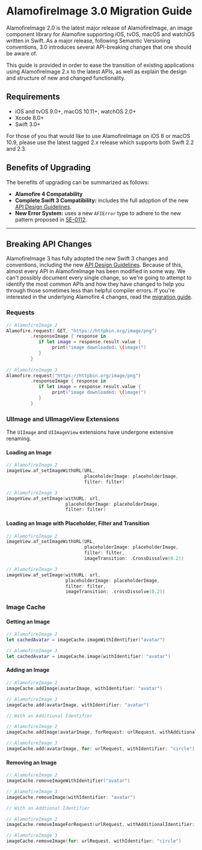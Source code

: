 # AlamofireImage 3.0 Migration Guide

AlamofireImage 2.0 is the latest major release of AlamofireImage, an image component library for Alamofire supporting iOS, tvOS, macOS and watchOS written in Swift. As a major release, following Semantic Versioning conventions, 3.0 introduces several API-breaking changes that one should be aware of.

This guide is provided in order to ease the transition of existing applications using AlamofireImage 2.x to the latest APIs, as well as explain the design and structure of new and changed functionality.

## Requirements

- iOS and tvOS 9.0+, macOS 10.11+, watchOS 2.0+
- Xcode 8.0+
- Swift 3.0+

For those of you that would like to use AlamofireImage on iOS 8 or macOS 10.9, please use the latest tagged 2.x release which supports both Swift 2.2 and 2.3.

## Benefits of Upgrading

The benefits of upgrading can be summarized as follows:

- **Alamofire 4 Compatability**
- **Complete Swift 3 Compatibility:** includes the full adoption of the new [API Design Guidelines](https://swift.org/documentation/api-design-guidelines/).
- **New Error System:** uses a new `AFIError` type to adhere to the new pattern proposed in [SE-0112](https://github.com/apple/swift-evolution/blob/master/proposals/0112-nserror-bridging.md).

---

## Breaking API Changes

AlamofireImage 3 has fully adopted the new Swift 3 changes and conventions, including the new [API Design Guidelines](https://swift.org/documentation/api-design-guidelines/). Because of this, almost every API in AlamofireImage has been modified in some way. We can't possibly document every single change, so we're going to attempt to identify the most common APIs and how they have changed to help you through those sometimes less than helpful compiler errors. If you're interested in the underlying Alamofire 4 changes, read the [migration guide](https://github.com/Alamofire/Alamofire/blob/master/Documentation/Alamofire%204.0%20Migration%20Guide.md).

### Requests

```swift
// AlamofireImage 2
Alamofire.request(.GET, "https://httpbin.org/image/png")
		 .responseImage { response in
		 	if let image = response.result.value {
                 print("image downloaded: \(image)")
            }
		 }
		 
// AlamofireImage 3
Alamofire.request("https://httpbin.org/image/png")
		 .responseImage { response in
		 	if let image = response.result.value {
                 print("image downloaded: \(image)")
            }
		 }
```

### UIImage and UIImageView Extensions

The `UIImage` and `UIImageView` extensions have undergone extensive renaming.

#### Loading an Image

```swift
// AlamofireImage 2
imageView.af_setImageWithURL(URL, 
                             placeholderImage: placeholderImage,
                             filter: filter)

// AlamofireImage 3
imageView.af_setImage(withURL: url,
                      placeholderImage: placeholderImage,
                      filter: filter)
```

#### Loading an Image with Placeholder, Filter and Transition

```swift 
// AlamofireImage 2
imageView.af_setImageWithURL(URL, 
                             placeholderImage: placeholderImage,
                             filter: filter,
                             imageTransition: .CrossDissolve(0.2))

// AlamofireImage 3
imageView.af_setImage(withURL: url,
                      placeholderImage: placeholderImage,
                      filter: filter,
                      imageTransition: .crossDissolve(0.2))

``` 

### Image Cache

#### Getting an Image

```swift
// AlamofireImage 2
let cachedAvatar = imageCache.imageWithIdentifier("avatar")

// AlamofireImage 3
let cachedAvatar = imageCache.image(withIdentifier: "avatar")
```

#### Adding an Image

```swift
// AlamofireImage 2
imageCache.addImage(avatarImage, withIdentifier: "avatar")

// AlamofireImage 3
imageCache.add(avatarImage, withIdentifier: "avatar")

// With an Additional Identifier

// AlamofireImage 2
imageCache.addImage(avatarImage, forRequest: urlRequest, withAdditionalIdentifier: "circle")

// AlamofireImage 3
imageCache.add(avatarImage, for: urlRequest, withIdentifier: "circle")
```

#### Removing an Image

```swift
// AlamofireImage 2
imageCache.removeImageWithIdentifier("avatar")

// AlamofireImage 3
imageCache.removeImage(withIdentifier: "avatar")

// With an Addtional Identifier

// AlamofireImage 2
imageCache.removeImageForRequest(urlRequest, withAdditionalIdentifier: "circle")

// AlamofireImage 3
imageCache.removeImage(for: urlRequest, withIdentifier: "circle")
```
